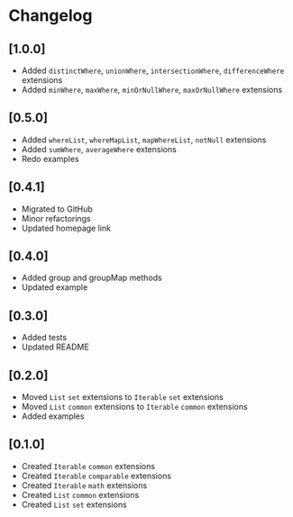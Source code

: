 # Changelog

## [1.0.0]

* Added `distinctWhere`, `unionWhere`, `intersectionWhere`, `differenceWhere` extensions
* Added `minWhere`, `maxWhere`, `minOrNullWhere`, `maxOrNullWhere` extensions

## [0.5.0]

* Added `whereList`, `whereMapList`, `mapWhereList`, `notNull` extensions
* Added `sumWhere`, `averageWhere` extensions
* Redo examples

## [0.4.1]

* Migrated to GitHub
* Minor refactorings
* Updated homepage link

## [0.4.0]

* Added group and groupMap methods
* Updated example

## [0.3.0]

* Added tests
* Updated README

## [0.2.0]

* Moved `List` `set` extensions to `Iterable` `set` extensions
* Moved `List` `common` extensions to `Iterable` `common` extensions
* Added examples

## [0.1.0]

* Created `Iterable` `common` extensions
* Created `Iterable` `comparable` extensions
* Created `Iterable` `math` extensions
* Created `List` `common` extensions
* Created `List` `set` extensions

